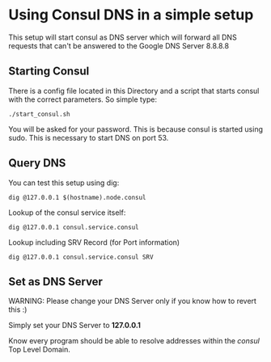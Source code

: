 # Using Consul DNS in a simple setup

This setup will start consul as DNS server which will forward all DNS requests that can't be answered
to the Google DNS Server 8.8.8.8

## Starting Consul

There is a config file located in this Directory and a script that starts consul with the correct parameters.
So simple type:

``` 
./start_consul.sh
```

You will be asked for your password. This is because consul is started using sudo. This is necessary to start DNS on port 53. 

## Query DNS

You can test this setup using dig:

```
dig @127.0.0.1 $(hostname).node.consul
```

Lookup of the consul service itself:

```
dig @127.0.0.1 consul.service.consul
```

Lookup including SRV Record (for Port information)

```
dig @127.0.0.1 consul.service.consul SRV
```

## Set as DNS Server

WARNING: Please change your DNS Server only if you know how to revert this :)

Simply set your DNS Server to **127.0.0.1** 

Know every program should be able to resolve addresses within the *consul* Top Level Domain. 